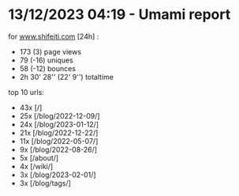 # 13/12/2023 04:19 - Umami report
for www.shifeiti.com [24h] :

 - 173 (3) page views
 - 79 (-16) uniques
 - 58 (-12) bounces
 - 2h 30' 28'' (22' 9'') totaltime


top 10 urls:
 - 43x [/]
 - 25x [/blog/2022-12-09/]
 - 24x [/blog/2023-01-12/]
 - 21x [/blog/2022-12-22/]
 - 11x [/blog/2022-05-07/]
 - 9x [/blog/2022-08-26/]
 - 5x [/about/]
 - 4x [/wiki/]
 - 3x [/blog/2023-02-01/]
 - 3x [/blog/tags/]


